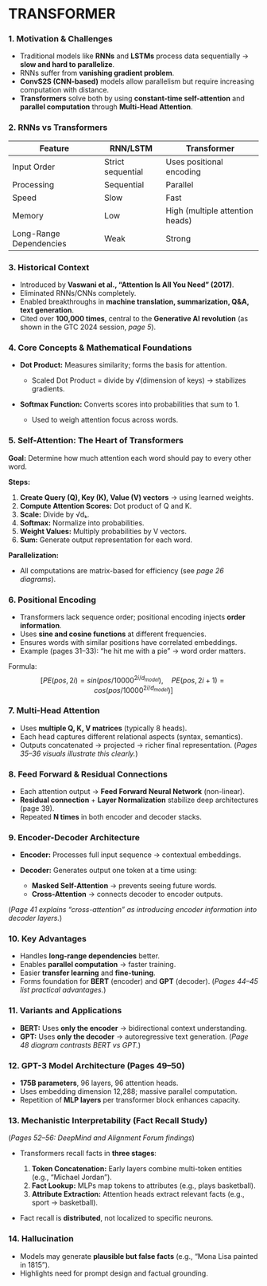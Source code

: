 # TRANSFORMER

### **1. Motivation & Challenges**

* Traditional models like **RNNs** and **LSTMs** process data sequentially → **slow and hard to parallelize**.
* RNNs suffer from **vanishing gradient problem**.
* **ConvS2S (CNN-based)** models allow parallelism but require increasing computation with distance.
* **Transformers** solve both by using **constant-time self-attention** and **parallel computation** through **Multi-Head Attention**.



### **2. RNNs vs Transformers**

| Feature                 | RNN/LSTM          | Transformer                     |
| -- | -- | - |
| Input Order             | Strict sequential | Uses positional encoding        |
| Processing              | Sequential        | Parallel                        |
| Speed                   | Slow              | Fast                            |
| Memory                  | Low               | High (multiple attention heads) |
| Long-Range Dependencies | Weak              | Strong                          |



### **3. Historical Context**

* Introduced by **Vaswani et al., “Attention Is All You Need” (2017)**.
* Eliminated RNNs/CNNs completely.
* Enabled breakthroughs in **machine translation, summarization, Q&A, text generation**.
* Cited over **100,000 times**, central to the **Generative AI revolution** (as shown in the GTC 2024 session, *page 5*).



### **4. Core Concepts & Mathematical Foundations**

* **Dot Product:** Measures similarity; forms the basis for attention.

  * Scaled Dot Product = divide by √(dimension of keys) → stabilizes gradients.
* **Softmax Function:** Converts scores into probabilities that sum to 1.

  * Used to weigh attention focus across words.



### **5. Self-Attention: The Heart of Transformers**

**Goal:** Determine how much attention each word should pay to every other word.

**Steps:**

1. **Create Query (Q), Key (K), Value (V) vectors** → using learned weights.
2. **Compute Attention Scores:** Dot product of Q and K.
3. **Scale:** Divide by √dₖ.
4. **Softmax:** Normalize into probabilities.
5. **Weight Values:** Multiply probabilities by V vectors.
6. **Sum:** Generate output representation for each word.

**Parallelization:**

* All computations are matrix-based for efficiency (see *page 26 diagrams*).



### **6. Positional Encoding**

* Transformers lack sequence order; positional encoding injects **order information**.
* Uses **sine and cosine functions** at different frequencies.
* Ensures words with similar positions have correlated embeddings.
* Example (pages 31–33): “he hit me with a pie” → word order matters.

Formula:
$$[
PE(pos, 2i) = sin(pos / 10000^{2i/d_{model}}), \quad PE(pos, 2i+1) = cos(pos / 10000^{2i/d_{model}})
]$$

### **7. Multi-Head Attention**

* Uses **multiple Q, K, V matrices** (typically 8 heads).
* Each head captures different relational aspects (syntax, semantics).
* Outputs concatenated → projected → richer final representation.
  (*Pages 35–36 visuals illustrate this clearly.*)



### **8. Feed Forward & Residual Connections**

* Each attention output → **Feed Forward Neural Network** (non-linear).
* **Residual connection** + **Layer Normalization** stabilize deep architectures (page 39).
* Repeated **N times** in both encoder and decoder stacks.



### **9. Encoder-Decoder Architecture**

* **Encoder:** Processes full input sequence → contextual embeddings.
* **Decoder:** Generates output one token at a time using:

  * **Masked Self-Attention** → prevents seeing future words.
  * **Cross-Attention** → connects decoder to encoder outputs.

(*Page 41 explains “cross-attention” as introducing encoder information into decoder layers.*)



### **10. Key Advantages**

* Handles **long-range dependencies** better.
* Enables **parallel computation** → faster training.
* Easier **transfer learning** and **fine-tuning**.
* Forms foundation for **BERT** (encoder) and **GPT** (decoder).
  (*Pages 44–45 list practical advantages.*)



### **11. Variants and Applications**

* **BERT:** Uses **only the encoder** → bidirectional context understanding.
* **GPT:** Uses **only the decoder** → autoregressive text generation.
  (*Page 48 diagram contrasts BERT vs GPT.*)



### **12. GPT-3 Model Architecture (Pages 49–50)**

* **175B parameters**, 96 layers, 96 attention heads.
* Uses embedding dimension 12,288; massive parallel computation.
* Repetition of **MLP layers** per transformer block enhances capacity.



### **13. Mechanistic Interpretability (Fact Recall Study)**

(*Pages 52–56: DeepMind and Alignment Forum findings*)

* Transformers recall facts in **three stages**:

  1. **Token Concatenation:** Early layers combine multi-token entities (e.g., “Michael Jordan”).
  2. **Fact Lookup:** MLPs map tokens to attributes (e.g., plays basketball).
  3. **Attribute Extraction:** Attention heads extract relevant facts (e.g., sport → basketball).
* Fact recall is **distributed**, not localized to specific neurons.



### **14. Hallucination**

* Models may generate **plausible but false facts** (e.g., “Mona Lisa painted in 1815”).
* Highlights need for prompt design and factual grounding.
